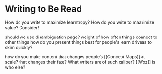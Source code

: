# Writing to Be Read

How do you write to maximize learntropy?
How do you write to maaximize value?
Consider!

should we use disambiguation page? weight of how often things connect to other things
how do you present things best for people's learn driveas to skim quickly?

how do you make content that changes people's [[Concept Maps]] at scale?
that changes their fate?
What writers are of such caliber?
[[Woz]] is
who else?